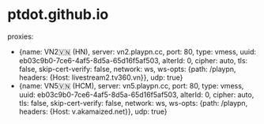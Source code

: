 # ptdot.github.io
proxies:
  - {name: VN2🇻🇳 (HN), server: vn2.playpn.cc, port: 80, type: vmess, uuid: eb03c9b0-7ce6-4af5-8d5a-65d16f5af503, alterId: 0, cipher: auto, tls: false, skip-cert-verify: false, network: ws, ws-opts: {path: /playpn, headers: {Host: livestream2.tv360.vn}}, udp: true}
  - {name: VN5🇻🇳  (HCM), server: vn5.playpn.cc, port: 80, type: vmess, uuid: eb03c9b0-7ce6-4af5-8d5a-65d16f5af503, alterId: 0, cipher: auto, tls: false, skip-cert-verify: false, network: ws, ws-opts: {path: /playpn, headers: {Host: v.akamaized.net}}, udp: true}
